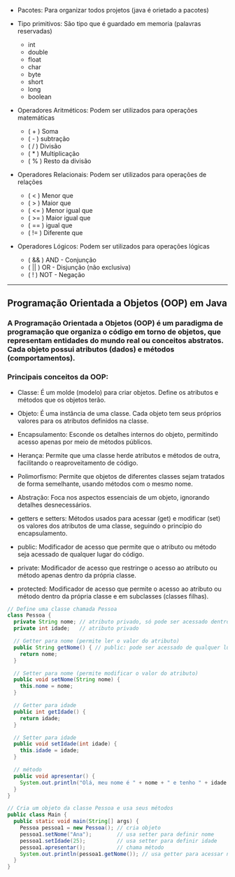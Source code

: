 - Pacotes: Para organizar todos projetos (java é orietado a pacotes)

- Tipo primitivos: São tipo que é guardado em memoria (palavras reservadas)
  - int
  - double
  - float
  - char
  - byte
  - short
  - long
  - boolean

- Operadores Aritméticos: Podem ser utilizados para operações matemáticas
  - ( + ) Soma
  - ( - ) subtração
  - ( / ) Divisão
  - ( * ) Multiplicação
  - ( % ) Resto da divisão

- Operadores Relacionais: Podem ser utilizados para operações de relações
  - ( < ) Menor que
  - ( > ) Maior que
  - ( <= ) Menor igual que
  - ( >= ) Maior igual que
  - ( == ) igual que
  - ( != ) Diferente que

- Operadores Lógicos: Podem ser utilizados para operações lógicas
  - ( && ) AND - Conjunção
  - ( || ) OR - Disjunção (não exclusiva)
  - ( ! ) NOT - Negação

-----------------

## Programação Orientada a Objetos (OOP) em Java

### A Programação Orientada a Objetos (OOP) é um paradigma de programação que organiza o código em torno de objetos, que representam entidades do mundo real ou conceitos abstratos. Cada objeto possui atributos (dados) e métodos (comportamentos).

### Principais conceitos da OOP:
- Classe: É um molde (modelo) para criar objetos. Define os atributos e métodos que os objetos terão.

- Objeto: É uma instância de uma classe. Cada objeto tem seus próprios valores para os atributos definidos na classe.

- Encapsulamento: Esconde os detalhes internos do objeto, permitindo acesso apenas por meio de métodos públicos.

- Herança: Permite que uma classe herde atributos e métodos de outra, facilitando o reaproveitamento de código.

- Polimorfismo: Permite que objetos de diferentes classes sejam tratados de forma semelhante, usando métodos com o mesmo nome.

- Abstração: Foca nos aspectos essenciais de um objeto, ignorando detalhes desnecessários.

- getters e setters: Métodos usados para acessar (get) e modificar (set) os valores dos atributos de uma classe, seguindo o princípio do encapsulamento.

- public: Modificador de acesso que permite que o atributo ou método seja acessado de qualquer lugar do código.

- private: Modificador de acesso que restringe o acesso ao atributo ou método apenas dentro da própria classe.

- protected: Modificador de acesso que permite o acesso ao atributo ou método dentro da própria classe e em subclasses (classes filhas).

```java
// Define uma classe chamada Pessoa
class Pessoa {
  private String nome; // atributo privado, só pode ser acessado dentro da classe
  private int idade;   // atributo privado

  // Getter para nome (permite ler o valor do atributo)
  public String getNome() { // public: pode ser acessado de qualquer lugar
    return nome;
  }

  // Setter para nome (permite modificar o valor do atributo)
  public void setNome(String nome) {
    this.nome = nome;
  }

  // Getter para idade
  public int getIdade() {
    return idade;
  }

  // Setter para idade
  public void setIdade(int idade) {
    this.idade = idade;
  }

  // método
  public void apresentar() {
    System.out.println("Olá, meu nome é " + nome + " e tenho " + idade + " anos.");
  }
}

// Cria um objeto da classe Pessoa e usa seus métodos
public class Main {
  public static void main(String[] args) {
    Pessoa pessoa1 = new Pessoa(); // cria objeto
    pessoa1.setNome("Ana");        // usa setter para definir nome
    pessoa1.setIdade(25);          // usa setter para definir idade
    pessoa1.apresentar();          // chama método
    System.out.println(pessoa1.getNome()); // usa getter para acessar nome
  }
}
```
